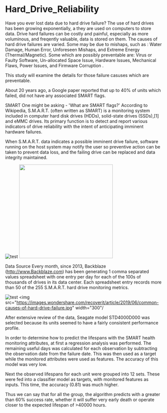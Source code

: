 # Hard_Drive_Reliability
Have you ever lost data due to hard drive failure? The use of hard drives has been growing exponentially, a they are used on computers to store data.
Drive hard failures can be costly and painful, especially as more voluminous, and freqently valuable, data is stored on them.
The causes of hard drive failures are varied.
Some may be due to mishaps, such as :
	Water Damage,
	Human Error,
	Unforeseen Mishaps, and
	Extreme Energy (Thermal/Magnetic).
Some which are possibly preventable are:
	Virus or Faulty Software,
	Un-allocated Space Issue,
	Hardware Issues,
	Mechanical Flaws,
	Power Issues, and
	Firmware Corruption .

This study will examine the details for those failure casuses which are preventable.

About 20 years ago, a Google paper reported that up to 40% of units which failed, did not have any associated SMART flags.

SMART
One might be asking - 'What are SMART flags?' According to Wikipedia, S.M.A.R.T. (often written as SMART) is a monitoring system included in computer hard disk drives (HDDs), solid-state drives (SSDs),[1] and eMMC drives. Its primary function is to detect and report various indicators of drive reliability with the intent of anticipating imminent hardware failures.

When S.M.A.R.T. data indicates a possible imminent drive failure, software running on the host system may notify the user so preventive action can be taken to prevent data loss, and the failing drive can be replaced and data integrity maintained.


![test](http://samplesite.com/somesample.jpg)
<img src="https://macdatarecoverysolutions.files.wordpress.com/2015/05/harddrivefailure_prime-100028965-large.jpg" width="300"/>





Data Source
Every month, since 2013, Backblaze (http://www.Backblaze.com) has been generating 1 comma separated values spreadsheet with one entry per day for each of the 100s of thousands of drives in its data center. Each spreadsheet entry records  more than 50 of the 255 S.M.A.R.T. hard drive monitoring metrics.



![test](http://samplesite.com/somesample.jpg)
<img src="https://images.wondershare.com/recoverit/article/2019/06/common-causes-of-hard-drive-failure.jpg" width="300"/

After extensive review of the data, Seagate model STD4000D000 was selected because its units seemed to have a fairly consistent performance profile.

In order to determine how to predict the lifespans with the SMART health monitoring attributes, at first a regression analysis was performed. The remaining useful days was calculated for each observation by subtracting the observation date from the failure date. This was then used as a target while the monitored attributes were used as features. The accuracy of this model was very low.

Next the observed lifespans for each unit were grouped into 12 sets. These were fed into a classifier model as targets, with monitored features as inputs. This time, the accuracy (0.81) was much higher. 

Thus we can say that for all the group, the algorithm predicts with a greater than 60% success rate, whether it will suffer very early death or operate closer to the expected lifespan of >40000 hours.
